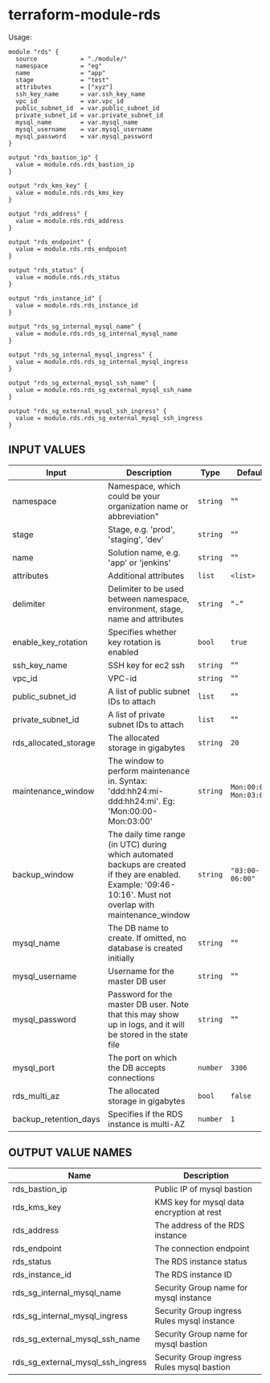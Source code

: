 # terraform-module-rds

Usage:
```
module "rds" {
  source            = "./module/"
  namespace         = "eg"
  name              = "app"
  stage             = "test"
  attributes        = ["xyz"]
  ssh_key_name      = var.ssh_key_name
  vpc_id            = var.vpc_id
  public_subnet_id  = var.public_subnet_id
  private_subnet_id = var.private_subnet_id
  mysql_name        = var.mysql_name
  mysql_username    = var.mysql_username
  mysql_password    = var.mysql_password
}

output "rds_bastion_ip" {
  value = module.rds.rds_bastion_ip
}

output "rds_kms_key" {
  value = module.rds.rds_kms_key
}

output "rds_address" {
  value = module.rds.rds_address
}

output "rds_endpoint" {
  value = module.rds.rds_endpoint
}

output "rds_status" {
  value = module.rds.rds_status
}

output "rds_instance_id" {
  value = module.rds.rds_instance_id
}

output "rds_sg_internal_mysql_name" {
  value = module.rds.rds_sg_internal_mysql_name
}

output "rds_sg_internal_mysql_ingress" {
  value = module.rds.rds_sg_internal_mysql_ingress
}

output "rds_sg_external_mysql_ssh_name" {
  value = module.rds.rds_sg_external_mysql_ssh_name
}

output "rds_sg_external_mysql_ssh_ingress" {
  value = module.rds.rds_sg_external_mysql_ssh_ingress
}
```

## INPUT VALUES

| Input                  | Description                                                                                                                                                    | Type    | Default                | Required |
| -----------------------| ---------------------------------------------------------------------------------------------------------------------------------------------------------------| --------|------------------------|----------|
| namespace              | Namespace, which could be your organization name or abbreviation"                                                                                              |`string` | ""                     | yes      |
| stage                  | Stage, e.g. 'prod', 'staging', 'dev'                                                                                                                           |`string` | ""                     | yes      |
| name                   | Solution name, e.g. 'app' or 'jenkins'                                                                                                                         |`string` | ""                     | yes      |
| attributes             | Additional attributes                                                                                                                                          |`list`   | `<list>`               | no       |           
| delimiter              | Delimiter to be used between namespace, environment, stage, name and attributes                                                                                |`string` | "-"                    | no       |
| enable_key_rotation    | Specifies whether key rotation is enabled                                                                                                                      | `bool`  | `true`                 | no       |
| ssh_key_name           | SSH key for ec2 ssh                                                                                                                                            | `string`| ""                     | yes      |
| vpc_id                 | VPC-id                                                                                                                                                         | `string`| ""                     | yes      |
| public_subnet_id       | A list of public subnet IDs to attach                                                                                                                          | `list`  | ""                     | yes      |
| private_subnet_id      | A list of private subnet IDs to attach                                                                                                                         | `list`  | ""                     | yes      |
| rds_allocated_storage  | The allocated storage in gigabytes                                                                                                                             | `string`| `20`                   | no       |
| maintenance_window     | The window to perform maintenance in. Syntax: 'ddd:hh24:mi-ddd:hh24:mi'. Eg: 'Mon:00:00-Mon:03:00'                                                             | `string`| `Mon:00:00-Mon:03:00"` | no       |
| backup_window          | The daily time range (in UTC) during which automated backups are created if they are enabled. Example: '09:46-10:16'. Must not overlap with maintenance_window | `string`| `"03:00-06:00"`        | no       |
| mysql_name             | The DB name to create. If omitted, no database is created initially                                                                                            | `string`| ""                     | yes      |
| mysql_username         | Username for the master DB user                                                                                                                                | `string`| ""                     | yes      |
| mysql_password         | Password for the master DB user. Note that this may show up in logs, and it will be stored in the state file                                                   | `string`| ""                     | yes      |
| mysql_port             | The port on which the DB accepts connections                                                                                                                   | `number`| `3306`                 | no       |
| rds_multi_az           | The allocated storage in gigabytes                                                                                                                             | `bool`  | `false`                | no       |
| backup_retention_days  | Specifies if the RDS instance is multi-AZ                                                                                                                      | `number`| `1`                    | no       |                                        

## OUTPUT VALUE NAMES

| Name                               | Description                                 | 
| -----------------------------------| --------------------------------------------| 
| rds_bastion_ip                     | Public IP of mysql bastion                  | 
| rds_kms_key                        | KMS key for mysql data encryption at rest   | 
| rds_address                        | The address of the RDS instance             | 
| rds_endpoint                       | The connection endpoint                     | 
| rds_status                         | The RDS instance status                     | 
| rds_instance_id                    | The RDS instance ID                         | 
| rds_sg_internal_mysql_name         | Security Group name for mysql instance      | 
| rds_sg_internal_mysql_ingress      | Security Group ingress Rules mysql instance | 
| rds_sg_external_mysql_ssh_name     | Security Group name for mysql bastion       | 
| rds_sg_external_mysql_ssh_ingress  | Security Group ingress Rules mysql bastion  | 
